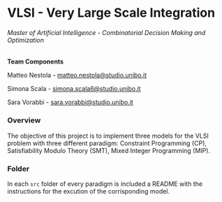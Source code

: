 # VLSI - Very Large Scale Integration
###### Master of Artificial Intelligence - Combinatorial Decision Making and Optimization


**Team Components**

Matteo Nestola - matteo.nestola@studio.unibo.it

Simona Scala - simona.scala6@studio.unibo.it

Sara Vorabbi - sara.vorabbi@studio.unibo.it


### Overview


The objective of this project is to implement three models for the VLSI problem with three different paradigm: Constraint Programming (CP), Satisfiability Modulo Theory (SMT), Mixed Integer Programming (MIP).


### Folder

In each `src` folder of every paradigm is included a README with the instructions for the excution of the corrisponding model.
